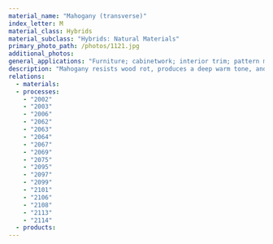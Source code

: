 ```yaml
---
material_name: "Mahogany (transverse)"
index_letter: M
material_class: Hybrids
material_subclass: "Hybrids: Natural Materials"
primary_photo_path: /photos/1121.jpg
additional_photos:
general_applications: "Furniture; cabinetwork; interior trim; pattern making; boat construction; fancy veneers; musical instruments; paneling; turnery; carving."
description: "Mahogany resists wood rot, produces a deep warm tone, and is very durable."
relations:
  - materials:
  - processes:
    - "2002"
    - "2003"
    - "2006"
    - "2062"
    - "2063"
    - "2064"
    - "2067"
    - "2069"
    - "2075"
    - "2095"
    - "2097"
    - "2099"
    - "2101"
    - "2106"
    - "2108"
    - "2113"
    - "2114"
  - products:
---
```

